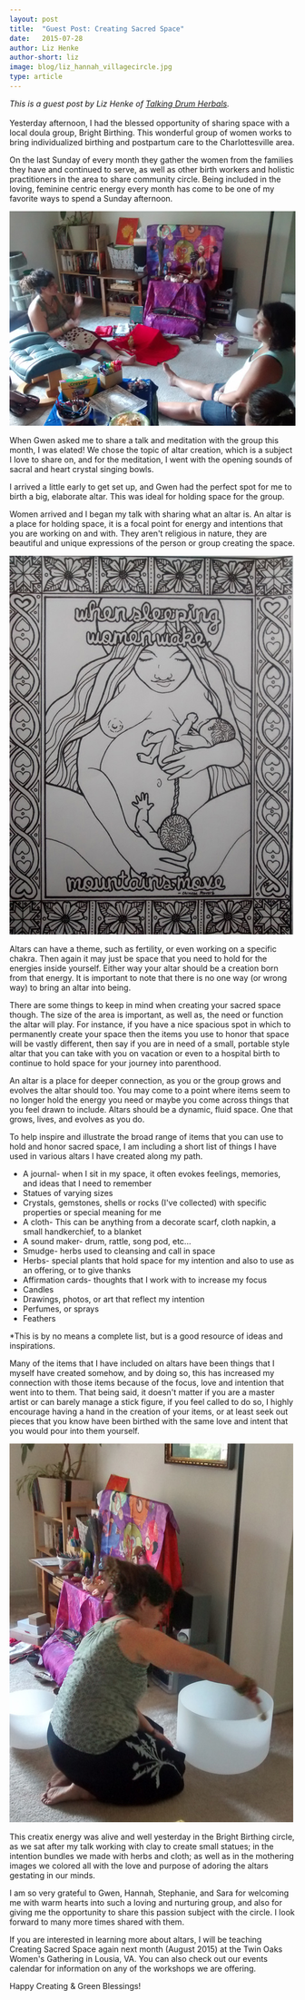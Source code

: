 ```yaml
---
layout: post
title:  "Guest Post: Creating Sacred Space"
date:   2015-07-28
author: Liz Henke
author-short: liz
image: blog/liz_hannah_villagecircle.jpg
type: article
---
```


*This is a guest post by Liz Henke of [Talking Drum Herbals](http://www.talkingdrumherbals.com/the-comfrey-chronicles).*<br><br>
Yesterday afternoon, I had the blessed opportunity of sharing space with a local doula group, Bright Birthing.  This wonderful group of women works to bring individualized birthing and postpartum care to the Charlottesville area.

On the last Sunday of every month they gather the women from the families they have and continued to serve, as well as other birth workers and holistic practitioners in the area to share community circle.  Being included in the loving, feminine centric energy every month has come to be one of my favorite ways to spend a Sunday afternoon.

<img class="small-12 medium-8 columns" src="/images/blog/liz_hannah_villagecircle.jpg">

When Gwen asked me to share a talk and meditation with the group this month, I was elated!  We chose the topic of altar creation, which is a subject I love to share on, and for the meditation, I went with the opening sounds of sacral and heart crystal singing bowls.  

I arrived a little early to get set up, and Gwen had the perfect spot for me to birth a big, elaborate altar.  This was ideal for holding space for the group. 

Women arrived and I began my talk with sharing what an altar is.  An altar is a place for holding space, it is a focal point for energy and intentions that you are working on and with.  They aren't religious in nature, they are beautiful and unique expressions of the person or group creating the space.  

<img class="small-6 columns right" src="/images/blog/coloring_book.jpg">

Altars can have a theme, such as fertility, or even working on a specific chakra.  Then again it may just be space that you need to hold for the energies inside yourself.  Either way your altar should be a creation born from that energy.  It is important to note that there is no one way (or wrong way) to bring an altar into being. 

There are some things to keep in mind when creating your sacred space though.  The size of the area is important, as well as, the need or function the altar will play.  For instance, if you have a nice spacious spot in which to permanently create your space then the items you use to honor that space will be vastly different, then say if you are in need of a small, portable style altar that you can take with you on vacation or even to a hospital birth to continue to hold space for your journey into parenthood.  

An altar is a place for deeper connection, as you or the group grows and evolves the altar should too.  You may come to a point where items seem to no longer hold the energy you need or maybe you come across things that you feel drawn to include. Altars should be a dynamic, fluid space.  One that grows, lives, and evolves as you do. 

To help inspire and illustrate the broad range of items that you can use to hold and honor sacred space, I am including a short list of things I have used in various altars I have created along my path.

* A journal- when I sit in my space, it often evokes feelings, memories, and ideas that I need to remember
* Statues of varying sizes
* Crystals, gemstones, shells or rocks (I've collected) with specific properties or special meaning for me
* A cloth- This can be anything from a decorate scarf, cloth napkin, a small handkerchief, to a blanket
* A sound maker- drum, rattle, song pod, etc...
* Smudge- herbs used to cleansing and call in space
* Herbs- special plants that hold space for my intention and also to use as an offering, or to give thanks 
* Affirmation cards- thoughts that I work with to increase my focus
* Candles
* Drawings, photos, or art that reflect my intention
* Perfumes, or sprays
* Feathers

*This is by no means a complete list, but is a good resource of ideas and inspirations.  

Many of the items that I have included on altars have been things that I myself have created somehow, and by doing so, this has increased my connection with those items because of the focus, love and intention that went into to them.  That being said, it doesn't matter if you are a master artist or can barely manage a stick figure, if you feel called to do so, I highly encourage having a hand in the creation of your items, or at least seek out pieces that you know have been birthed with the same love and intent that you would pour into them yourself.

<img class="small-4 columns" src="/images/blog/liz_singingbowl.jpg">

This creatix energy was alive and well yesterday in the Bright Birthing circle, as we sat after my talk working with clay to create small statues; in the intention bundles we made with herbs and cloth; as well as in the mothering images we colored all with the love and purpose of adoring the altars gestating in our minds.  

I am so very grateful to Gwen, Hannah, Stephanie, and Sara for welcoming me with warm hearts into such a loving and nurturing group, and also for giving me the opportunity to share this passion subject with the circle. I look forward to many more times shared with them. 

If you are interested in learning more about altars, I will be teaching Creating Sacred Space again next month (August 2015) at the Twin Oaks Women's Gathering in Lousia, VA.   You can also check out our events calendar for information on any of the workshops we are offering.

Happy Creating & Green Blessings!
